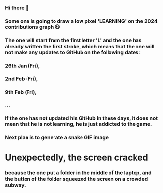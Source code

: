 ### Hi there 👋
### Some one is going to draw a low pixel 'LEARNING' on the 2024 contributions graph 😆
### The one will start from the first letter 'L' and the one has already written the first stroke, which means that the one will not make any updates to GitHub on the following dates: 
### 26th Jan (Fri), 
### 2nd Feb (Fri),
### 9th Feb (Fri),
### ...
### If the one has not updated his GitHub in these days, it does not mean that he is not learning, he is just addicted to the game.
### Next plan is to generate a snake GIF image

# Unexpectedly, the screen cracked
### because the one put a folder in the middle of the laptop, and the button of the folder squeezed the screen on a crowded subway.

<!--
**ZsyRock/ZsyRock** is a ✨ _special_ ✨ repository because its `README.md` (this file) appears on your GitHub profile.

Here are some ideas to get you started:

- 🔭 I’m currently working on ...
- 🌱 I’m currently learning ...
- 👯 I’m looking to collaborate on ...
- 🤔 I’m looking for help with ...
- 💬 Ask me about ...
- 📫 How to reach me: ...
- 😄 Pronouns: ...
- ⚡ Fun fact: ...
-->
